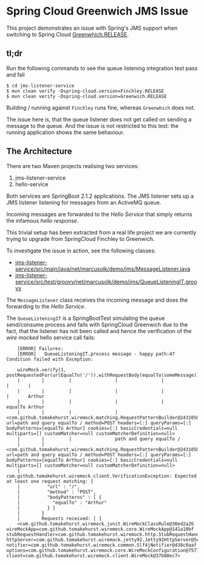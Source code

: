 # Spring Cloud Greenwich JMS Issue

This project demonstrates an issue with Spring's JMS support when switching
to Spring Cloud [Greenwhich.RELEASE](https://github.com/spring-cloud/spring-cloud-release/releases/tag/vGreenwich.RELEASE).

## tl;dr

Run the following commands to see the queue listening integration test pass and fail

    $ cd jms-listener-service
    $ mvn clean verify -Dspring-cloud.version=Finchley.RELEASE
    $ mvn clean verify -Dspring-cloud.version=Greenwich.RELEASE
     
Building / running against `Finchley` runs fine, whereas `Greenwhich` does not.

The issue here is, that the queue listener does not get called on sending a message to the queue.
And the issue is not restricted to this test: the running application shows the same behaviour.


## The Architecture

There are two Maven projects realising two services:

1. jms-listener-service
2. hello-service

Both services are SpringBoot 2.1.2 applications. The JMS listener sets up a JMS listener listening
for messages from an ActiveMQ queue.

Incoming messages are forwarded to the _Hello Service_ that simply returns the infamous _hello response_.

This trivial setup has been extracted from a real life project we are currently trying to upgrade from SpringCloud Finchley to Greenwich.
 
To investigate the issue in action, see the following classes:

* [jms-listener-service/src/main/java/net/marcusolk/demo/jms/MessageListener.java](./jms-listener-service/src/main/java/net/marcusolk/demo/jms/MessageListener.java)
* [jms-listener-service/src/test/groovy/net/marcusolk/demo/jms/QueueListeningIT.groovy](.//jms-listener-service/src/test/groovy/net/marcusolk/demo/jms/QueueListeningIT.groovy)

The `MessageListener` class receives the incoming message and does the forwarding to the _Hello Service_.

The `QueueListeningIT` is a SpringBootTest simulating the queue send/consume process and fails
with SpringCloud Greenwich due to the fact, that the listener has not been called
and hence the verification of the _wire mocked_ hello service call fails:

        [ERROR] Failures:
        [ERROR]   QueueListeningIT.process message - happy path:47 Condition failed with Exception:
        
        wireMock.verify(1, postRequestedFor(urlEqualTo('/')).withRequestBody(equalTo(someMessage)))
        |        |         |                |                |               |       |
        |        |         |                |                |               |       Arthur
        |        |         |                |                |               equalTo Arthur
        |        |         |                |                <com.github.tomakehurst.wiremock.matching.RequestPatternBuilder@2431050d url=path and query equalTo / method=POST headers=[:] queryParams=[:] bodyPatterns=[equalTo Arthur] cookies=[:] basicCredentials=null multiparts=[] customMatcher=null customMatcherDefinition=null>
        |        |         |                path and query equalTo /
        |        |         <com.github.tomakehurst.wiremock.matching.RequestPatternBuilder@2431050d url=path and query equalTo / method=POST headers=[:] queryParams=[:] bodyPatterns=[equalTo Arthur] cookies=[:] basicCredentials=null multiparts=[] customMatcher=null customMatcherDefinition=null>
        |        com.github.tomakehurst.wiremock.client.VerificationException: Expected at least one request matching: {
        |          "url" : "/",
        |          "method" : "POST",
        |          "bodyPatterns" : [ {
        |            "equalTo" : "Arthur"
        |          } ]
        |        }
        |        Requests received: [ ]
        <com.github.tomakehurst.wiremock.junit.WireMockClassRule@30ed2a26 wireMockApp=com.github.tomakehurst.wiremock.core.WireMockApp@141a10bf stubRequestHandler=com.github.tomakehurst.wiremock.http.StubRequestHandler@4dffa400 httpServer=com.github.tomakehurst.wiremock.jetty92.Jetty92HttpServer@5e34a84b notifier=com.github.tomakehurst.wiremock.common.Slf4jNotifier@438c0aaf options=com.github.tomakehurst.wiremock.core.WireMockConfiguration@7577589 client=com.github.tomakehurst.wiremock.client.WireMock@37b80ec7>

